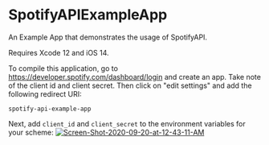 # SpotifyAPIExampleApp
An Example App that demonstrates the usage of SpotifyAPI.

Requires Xcode 12 and iOS 14.

To compile this application, go to https://developer.spotify.com/dashboard/login and create an app. Take note of the client id and client secret. Then click on "edit settings" and add the following redirect URI:
```
spotify-api-example-app
```

Next, add `client_id` and `client_secret` to the environment variables for your scheme:
<a href="https://ibb.co/NxKXZfR"><img src="https://i.ibb.co/v1kbZf9/Screen-Shot-2020-09-20-at-12-43-11-AM.png" alt="Screen-Shot-2020-09-20-at-12-43-11-AM" border="0"></a>
